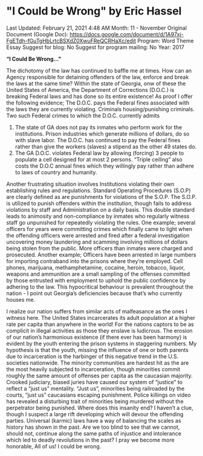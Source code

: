 # "I Could be Wrong" by Eric Hassel

Last Updated: February 21, 2021 4:48 AM
Month: 11 - November
Original Document (Google Doc): https://docs.google.com/document/d/1A97xj-FgETdh-fGuTgHbLrtcBSXdZ0XwuFReQCRHaXc/edit
Program: Word Theme Essay
Suggest for blog: No
Suggest for program mailing: No
Year: 2017

**“I Could Be Wrong…"**

The dichotomy of the law has continued to baffle me at times. How can an Agency responsible for detaining offenders of the law, enforce and break the laws at the same time? Within the state of Georgia, onw of these the United States of America, the Department of Corrections (D.O.C.) is breaking Federal laws and has done so its entire existence! As proof I offer the following evidence; The D.O.C. pays the Federal fines associated with the laws they are currently violating. Criminals housing/punishing criminals. Two such Federal crimes to which the D.O.C. currently admits

1. The state of GA does not pay its inmates who perform work for the institutions. Prison industries which generate millions of dollars, do so with slave labor. The D.O.C. has continued to pay the Federal fines rather than give the workers (slaves) a stipend as the other 49 states do.
2. The GA D.O.C. violates Federal law by allowing (forcing) 3 people to populate a cell designed for at most 2 persons. “Triple ceiling” also costs the D.O.C annual fines which they willingly pay rather than adhere to laws of country and humanity.

Another frustrating situation involves Institutions violating their own establishing rules and regulations. Standard Operating Procedures (S.O.P) are clearly defined as are punishments for violations of the S.O.P. The S.O.P. is utilized to punish offenders within the institution, though fails to address violations by staff and Administration on a daily basis. This double standard leads to animosity and non-compliance by inmates who regularly witness staff go unpunished for repeatedly violating the rules. One example; several officers for years were committing crimes which finally came to light when the offending officers were arrested and fired after a federal investigation uncovering money laundering and scamming involving millions of dollars being stolen from the public. More officers than inmates were charged and prosecuted. Another example; Officers have been arrested in large numbers for importing contraband into the prisons where they’re employed. Cell phones, marijuana, methamphetamine, cocaine, heroin, tobacco, liquor, weapons and ammunition are a small sampling of the offenses committed by those entrusted with employment to uphold the public confidence by adhering to the law. This hypocritical behaviour is prevalent throughout the nation - I point out Georgia’s deficiencies because that’s who currently houses me.

I realize our nation suffers from similar acts of malfeasance as the ones I witness here. The United States incarcerates its adult population at a higher rate per capita than anywhere in the world! For the nations captors to be as complicit in illegal activities as those they enslave is ludicrous. The erosion of our nation’s harmonious existence (if there ever has been harmony) is evident by the youth entering the prison systems in staggering numbers. My hypothesis is that the youth, missing the influence of one or both parents due to incarceration is the harbinger of this negative trend in the U.S. societies nationwide. The minority communities are hardest hit as the are the most heavily subjected to incarceration, though minorities commit roughly the same amount of offenses per capita as the caucasian majority. Crooked judiciary, biased juries have caused our system of “justice” to reflect a “just us” mentality. “Just us”, minorities being railroaded by the courts, “just us” caucasians escaping punishment. Police killings on video has revealed a disturbing trait of minorities being murdered without the perpetrator being punished. Where does this insanity end? I haven’t a clue, though I suspect a large rift developing which will devour the offending parties. Universal (karmic) laws have a way of balancing the scales as history has shown in the past. Are we too blind to see that we cannot, should not, continue along the same paths of injustice and intolerance which led to deadly revolutions in the past? I pray we become more honorable, All of us! I could be wrong.